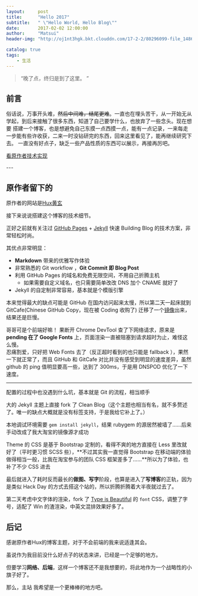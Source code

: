```yaml
---
layout:     post
title:      "Hello 2017"
subtitle:   " \"Hello World, Hello Blog\""
date:       2017-02-02 12:00:00
author:     "Matsui"
header-img: "http://oj1nt3hgk.bkt.clouddn.com/17-2-2/80296099-file_1486006066043_2c9d.jpg"

catalog: true
tags:
    - 生活
---
```


> “晚了点，终归是到了这里。 ”


## 前言

俗话说，万事开头难，~~然后中间难，结尾更难~~。一直也在埋头苦干，从一开始无从学起，到后来接触了很多东西，知道了自己要学什么，也放弃了一些念头。现在想要
搭建一个博客，也是想避免自己东摸一点西摸一点，能有一点记录，一来每走一步能有些许收获，二来一时没钻研完的东西，回来这里看见了，能再继续研究下去。
一直没有好点子，缺乏一些产品性质的东西可以展示，再接再厉吧。

[看原作者技术实现 ](#build) 




<p id = "build"></p>
---

## 原作者留下的

原作者的网站是[Hux黄玄](http://huangxuan.me/)

接下来说说搭建这个博客的技术细节。  

正好之前就有关注过 [GitHub Pages](https://pages.github.com/) + [Jekyll](http://jekyllrb.com/) 快速 Building Blog 的技术方案，非常轻松时尚。

其优点非常明显：

* **Markdown** 带来的优雅写作体验
* 非常熟悉的 Git workflow ，**Git Commit 即 Blog Post**
* 利用 GitHub Pages 的域名和免费无限空间，不用自己折腾主机
	* 如果需要自定义域名，也只需要简单改改 DNS 加个 CNAME 就好了 
* Jekyll 的自定制非常容易，基本就是个模版引擎


本来觉得最大的缺点可能是 GitHub 在国内访问起来太慢，所以第二天一起床就到 GitCafe(Chinese GitHub Copy，现在被 Coding 收购了) 迁移了一个[镜像](http://huxpro.coding.me)出来，结果还是巨慢。

哥哥可是个前端好嘛！ 果断开 Chrome DevTool 查了下网络请求，原来是 **pending 在了 Google Fonts** 上，页面渲染一直被阻塞到请求超时为止，难怪这么慢。  
忍痛割爱，只好把 Web Fonts 去了（反正超时看到的也只能是 fallback ），果然一下就正常了，而且 GitHub 和 GitCafe 对比并没有感受到明显的速度差异，虽然 github 的 ping 值明显要高一些，达到了 300ms，于是用 DNSPOD 优化了一下速度。



---

配置的过程中也没遇到什么坑，基本就是 Git 的流程，相当顺手

大的 Jekyll 主题上直接 fork 了 Clean Blog（这个主题也相当有名，就不多赘述了。唯一的缺点大概就是没有标签支持，于是我给它补上了。）

本地调试环境需要 `gem install jekyll`，结果 rubygem 的源居然被墙了……后来手动改成了我大淘宝的镜像源才成功

Theme 的 CSS 是基于 Bootstrap 定制的，看得不爽的地方直接在 Less 里改就好了（平时更习惯 SCSS 些），**不过其实我一直觉得 Bootstrap 在移动端的体验做得相当一般，比我在淘宝参与的团队 CSS 框架差多了……**所以为了体验，也补了不少 CSS 进去

最后就进入了耗时反而最长的**做图、写字**阶段，也算是进入了**写博客**的正轨，因为是类似 Hack Day 的方式去搭这个站的，所以折腾折腾着大半夜就过去了。

第二天考虑中文字体的渲染，fork 了 [Type is Beautiful](http://www.typeisbeautiful.com/) 的 `font` CSS，调整了字号，适配了 Win 的渣渲染，中英文混排效果好多了。


## 后记

感谢原作者Hux的博客主题，对于不会前端的我来说适逢其会。

虽说作为我目前没什么好点子的状态来讲，已经是一个足够的地方。

但要学习**网络、后端**，这样一个博客还不是我想要的，将此地作为一个战略性的小旗子好了。

那么，主站 [](matsui.world) 我希望是一个更棒棒的地方吧。